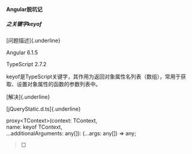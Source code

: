 #### Angular脱坑记

##### 之关键字keyof

[问题描述]{.underline}

Angular 6.1.5

TypeScript 2.7.2

keyof是TypeScript关键字，其作用为返回对象属性名列表（数组），常用于获取、设置对象属性的函数的参数列表中。

[解决]{.underline}

[jQueryStatic.d.ts]{.underline}

proxy\<TContext\>(context: TContext,\
name: keyof TContext,\
\...additionalArguments: any\[\]): (\...args: any\[\]) =\> any;

> □
